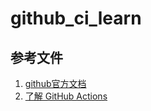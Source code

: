 # github_ci_learn

## 参考文件

1. [github官方文档](https://docs.github.com/zh/actions/automating-builds-and-tests/about-continuous-integration)
2. [了解 GitHub Actions](https://docs.github.com/zh/actions/learn-github-actions/understanding-github-actions)
